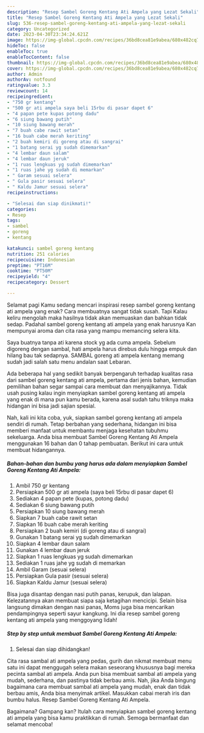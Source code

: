 ```yaml
---
description: "Resep Sambel Goreng Kentang Ati Ampela yang Lezat Sekali"
title: "Resep Sambel Goreng Kentang Ati Ampela yang Lezat Sekali"
slug: 536-resep-sambel-goreng-kentang-ati-ampela-yang-lezat-sekali
category: Uncategorized
date: 2023-04-30T23:34:24.621Z
image: https://img-global.cpcdn.com/recipes/36bd8cea81e9abea/680x482cq70/sambel-goreng-kentang-ati-ampela-foto-resep-utama.jpg
hideToc: false
enableToc: true
enableTocContent: false
thumbnail: https://img-global.cpcdn.com/recipes/36bd8cea81e9abea/680x482cq70/sambel-goreng-kentang-ati-ampela-foto-resep-utama.jpg
cover: https://img-global.cpcdn.com/recipes/36bd8cea81e9abea/680x482cq70/sambel-goreng-kentang-ati-ampela-foto-resep-utama.jpg
author: Admin
authorAv: notfound
ratingvalue: 3.3
reviewcount: 14
recipeingredient:
- "750 gr kentang"
- "500 gr ati ampela saya beli 15rbu di pasar dapet 6"
- "4 papan pete kupas potong dadu"
- "6 siung bawang putih"
- "10 siung bawang merah"
- "7 buah cabe rawit setan"
- "16 buah cabe merah keriting"
- "2 buah kemiri di goreng atau di sangrai"
- "1 batang serai yg sudah dimemarkan"
- "4 lembar daun salam"
- "4 lembar daun jeruk"
- "1 ruas lengkuas yg sudah dimemarkan"
- "1 ruas jahe yg sudah di memarkan"
- " Garam sesuai selera"
- " Gula pasir sesuai selera"
- " Kaldu Jamur sesuai selera"
recipeinstructions:

- "Selesai dan siap dinikmati!"
categories:
- Resep
tags:
- sambel
- goreng
- kentang

katakunci: sambel goreng kentang 
nutrition: 251 calories
recipecuisine: Indonesian
preptime: "PT16M"
cooktime: "PT50M"
recipeyield: "4"
recipecategory: Dessert

---
```



Selamat pagi Kamu sedang mencari inspirasi resep sambel goreng kentang ati ampela yang enak? Cara membuatnya sangat tidak susah. Tapi Kalau keliru mengolah maka hasilnya tidak akan memuaskan dan bahkan tidak sedap. Padahal sambel goreng kentang ati ampela yang enak harusnya Kan mempunyai aroma dan cita rasa yang mampu memancing selera kita.


Saya buatnya tanpa ati karena stock yg ada cuma ampela. Sebelum digoreng dengan sambal, hati ampela harus direbus dulu hingga empuk dan hilang bau tak sedapnya. SAMBAL goreng ati ampela kentang memang sudah jadi salah satu menu andalan saat Lebaran.

Ada beberapa hal yang sedikit banyak berpengaruh terhadap kualitas rasa dari sambel goreng kentang ati ampela, pertama dari jenis bahan, kemudian pemilihan bahan segar sampai cara membuat dan menyajikannya. Tidak usah pusing kalau ingin menyiapkan sambel goreng kentang ati ampela yang enak di mana pun kamu berada, karena asal sudah tahu triknya maka hidangan ini bisa jadi sajian spesial.


Nah, kali ini kita coba, yuk, siapkan sambel goreng kentang ati ampela sendiri di rumah. Tetap berbahan yang sederhana, hidangan ini bisa memberi manfaat untuk membantu menjaga kesehatan tubuhmu sekeluarga. Anda bisa membuat Sambel Goreng Kentang Ati Ampela menggunakan 16 bahan dan 0 tahap pembuatan. Berikut ini cara untuk membuat hidangannya.

<!--inarticleads1-->

##### Bahan-bahan dan bumbu yang harus ada dalam menyiapkan Sambel Goreng Kentang Ati Ampela:

1. Ambil 750 gr kentang
1. Persiapkan 500 gr ati ampela (saya beli 15rbu di pasar dapet 6)
1. Sediakan 4 papan pete (kupas, potong dadu)
1. Sediakan 6 siung bawang putih
1. Persiapkan 10 siung bawang merah
1. Siapkan 7 buah cabe rawit setan
1. Siapkan 16 buah cabe merah keriting
1. Persiapkan 2 buah kemiri (di goreng atau di sangrai)
1. Gunakan 1 batang serai yg sudah dimemarkan
1. Siapkan 4 lembar daun salam
1. Gunakan 4 lembar daun jeruk
1. Siapkan 1 ruas lengkuas yg sudah dimemarkan
1. Sediakan 1 ruas jahe yg sudah di memarkan
1. Ambil  Garam (sesuai selera)
1. Persiapkan  Gula pasir (sesuai selera)
1. Siapkan  Kaldu Jamur (sesuai selera)


Bisa juga disantap dengan nasi putih panas, kerupuk, dan lalapan. Kelezatannya akan membuat siapa saja ketagihan mencicipi. Selain bisa langsung dimakan dengan nasi panas, Moms juga bisa mencarikan pendampingnya seperti sayur kangkung. Ini dia resep sambel goreng kentang ati ampela yang menggoyang lidah! 

<!--inarticleads2-->

##### Step by step untuk membuat Sambel Goreng Kentang Ati Ampela:


1. Selesai dan siap dihidangkan!

Cita rasa sambal ati ampela yang pedas, gurih dan nikmat membuat menu satu ini dapat menggugah selera makan seseorang khususnya bagi mereka pecinta sambal ati ampela. Anda pun bisa membuat sambal ati ampela yang mudah, sederhana, dan pastinya tidak berbau amis. Nah, jika Anda bingung bagaimana cara membuat sambal ati ampela yang mudah, enak dan tidak berbau amis, Anda bisa menyimak artikel. Masukkan cabai merah iris dan bumbu halus. Resep Sambel Goreng Kentang Ati Ampela. 

Bagaimana? Gampang kan? Itulah cara menyiapkan sambel goreng kentang ati ampela yang bisa kamu praktikkan di rumah. Semoga bermanfaat dan selamat mencoba!
